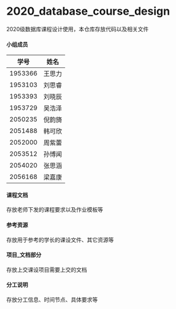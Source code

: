 # 2020_database_course_design
2020级数据库课程设计使用，本仓库存放代码以及相关文件

#### 小组成员
|学号|姓名|
|---|---|
|1953366|王思力|
|1953103|刘思睿|
|1953393|刘晓辰|
|1953729|吴浩泽|
|2050235|倪韵旖|
|2051488|韩可欣|
|2052000|周紫蕾|
|2053512|孙博闻|
|2054020|张思涵|
|2056168|梁嘉康|

#### 课程文档
存放老师下发的课程要求以及作业模板等

#### 参考资源
存放用于参考的学长的课设文件、其它资源等

#### 项目_文档部分
存放上交课设项目需要上交的文档

#### 分工说明
存放分工信息、时间节点、具体要求等
